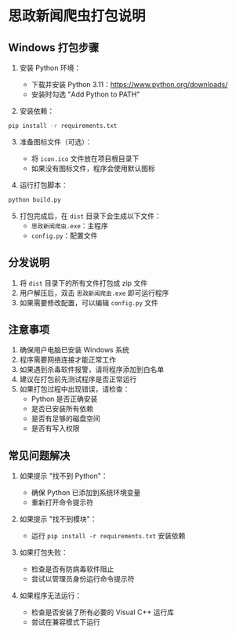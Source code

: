 # 思政新闻爬虫打包说明

## Windows 打包步骤

1. 安装 Python 环境：

   - 下载并安装 Python 3.11：https://www.python.org/downloads/
   - 安装时勾选 "Add Python to PATH"

2. 安装依赖：

```bash
pip install -r requirements.txt
```

3. 准备图标文件（可选）：

   - 将 `icon.ico` 文件放在项目根目录下
   - 如果没有图标文件，程序会使用默认图标

4. 运行打包脚本：

```bash
python build.py
```

5. 打包完成后，在 `dist` 目录下会生成以下文件：
   - `思政新闻爬虫.exe`：主程序
   - `config.py`：配置文件

## 分发说明

1. 将 `dist` 目录下的所有文件打包成 zip 文件
2. 用户解压后，双击 `思政新闻爬虫.exe` 即可运行程序
3. 如果需要修改配置，可以编辑 `config.py` 文件

## 注意事项

1. 确保用户电脑已安装 Windows 系统
2. 程序需要网络连接才能正常工作
3. 如果遇到杀毒软件报警，请将程序添加到白名单
4. 建议在打包前先测试程序是否正常运行
5. 如果打包过程中出现错误，请检查：
   - Python 是否正确安装
   - 是否已安装所有依赖
   - 是否有足够的磁盘空间
   - 是否有写入权限

## 常见问题解决

1. 如果提示 "找不到 Python"：

   - 确保 Python 已添加到系统环境变量
   - 重新打开命令提示符

2. 如果提示 "找不到模块"：

   - 运行 `pip install -r requirements.txt` 安装依赖

3. 如果打包失败：

   - 检查是否有防病毒软件阻止
   - 尝试以管理员身份运行命令提示符

4. 如果程序无法运行：
   - 检查是否安装了所有必要的 Visual C++ 运行库
   - 尝试在兼容模式下运行
